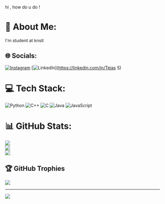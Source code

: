 hi , how do u do !
# 💫 About Me:
I'm student at knsit 


## 🌐 Socials:
[![Instagram](https://img.shields.io/badge/Instagram-%23E4405F.svg?logo=Instagram&logoColor=white)](https://instagram.com/tejasgowda934) [![LinkedIn](https://img.shields.io/badge/LinkedIn-%230077B5.svg?logo=linkedin&logoColor=white)](https://linkedin.com/in/Tejas S) 

# 💻 Tech Stack:
![Python](https://img.shields.io/badge/python-3670A0?style=for-the-badge&logo=python&logoColor=ffdd54) ![C++](https://img.shields.io/badge/c++-%2300599C.svg?style=for-the-badge&logo=c%2B%2B&logoColor=white) ![C](https://img.shields.io/badge/c-%2300599C.svg?style=for-the-badge&logo=c&logoColor=white) ![Java](https://img.shields.io/badge/java-%23ED8B00.svg?style=for-the-badge&logo=openjdk&logoColor=white) ![JavaScript](https://img.shields.io/badge/javascript-%23323330.svg?style=for-the-badge&logo=javascript&logoColor=%23F7DF1E)
# 📊 GitHub Stats:
![](https://github-readme-stats.vercel.app/api?username=Tejas934677&theme=highcontrast&hide_border=false&include_all_commits=true&count_private=true)<br/>
![](https://github-readme-streak-stats.herokuapp.com/?user=Tejas934677&theme=highcontrast&hide_border=false)<br/>
![](https://github-readme-stats.vercel.app/api/top-langs/?username=Tejas934677&theme=highcontrast&hide_border=false&include_all_commits=true&count_private=true&layout=compact)

## 🏆 GitHub Trophies
![](https://github-profile-trophy.vercel.app/?username=Tejas934677&theme=radical&no-frame=false&no-bg=true&margin-w=4)

---
[![](https://visitcount.itsvg.in/api?id=Tejas934677&icon=0&color=0)](https://visitcount.itsvg.in)

